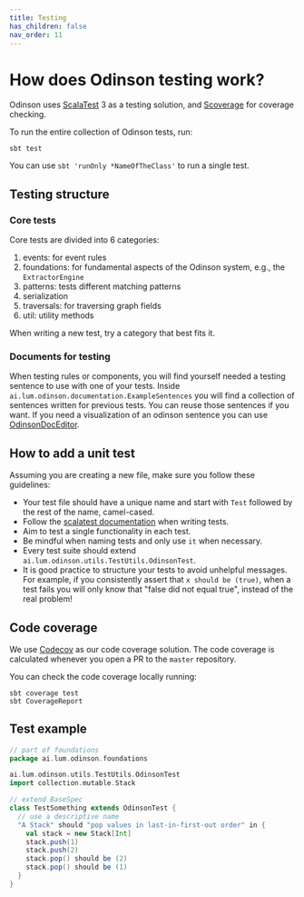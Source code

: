 ```yaml
---  
title: Testing
has_children: false
nav_order: 11
---  
```


# How does Odinson testing work?

Odinson uses [ScalaTest](https://www.scalatest.org/) 3 as a testing solution,
and [Scoverage](https://github.com/scoverage/sbt-scoverage) for coverage checking.

To run the entire collection of Odinson tests, run:

```
sbt test
```
You can use `sbt 'runOnly *NameOfTheClass'` to run a single test.

## Testing structure

### Core tests

Core tests are divided into 6 categories:

1. events: for event rules
2. foundations: for fundamental aspects of the Odinson system, e.g., the `ExtractorEngine`
3. patterns: tests different matching patterns
4. serialization
5. traversals: for traversing graph fields
5. util: utility methods

When writing a new test,
try a category that best fits it.

### Documents for testing

When testing rules or components,
you will find yourself needed a testing sentence
to use with one of your tests.
Inside `ai.lum.odinson.documentation.ExampleSentences` you will find a collection of sentences
written for previous tests.
You can reuse those sentences if you want.
If you need a visualization of an odinson sentence you can use
[OdinsonDocEditor](https://odinson-doc-editor.herokuapp.com/).

## How to add a unit test

Assuming you are creating a new file,
make sure you follow these guidelines:

- Your test file should have a unique name and start with `Test` followed by the rest of the name, camel-cased.
- Follow the [scalatest documentation](https://www.scalatest.org/) when writing tests.
- Aim to test a single functionality in each test.
- Be mindful when naming tests and only use `it` when necessary.
- Every test suite should extend `ai.lum.odinson.utils.TestUtils.OdinsonTest`.
- It is good practice to structure your tests to avoid unhelpful messages.  For example, if
you consistently assert that `x should be (true)`, when a test fails you will only know that "false did not equal true", instead of the real problem!

## Code coverage

We use [Codecov](https://codecov.io/) as our code coverage solution.
The code coverage is calculated whenever you open a PR to the `master` repository.

You can check the code coverage locally running:

```
sbt coverage test
sbt CoverageReport
```

## Test example

```scala
// part of foundations
package ai.lum.odinson.foundations

ai.lum.odinson.utils.TestUtils.OdinsonTest
import collection.mutable.Stack

// extend BaseSpec
class TestSomething extends OdinsonTest {
  // use a descriptive name
  "A Stack" should "pop values in last-in-first-out order" in {
    val stack = new Stack[Int]
    stack.push(1)
    stack.push(2)
    stack.pop() should be (2)
    stack.pop() should be (1)
  }
}
```
